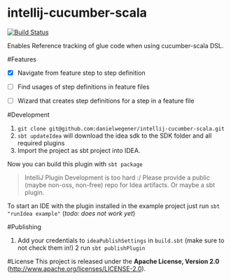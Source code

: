 intellij-cucumber-scala
=======================

[![Build Status](https://travis-ci.org/danielwegener/intellij-cucumber-scala.svg)](https://travis-ci.org/danielwegener/intellij-cucumber-scala)

Enables Reference tracking of glue code when using cucumber-scala DSL.

#Features

- [x] Navigate from feature step to step definition
- [ ] Find usages of step definitions in feature files
- [ ] Wizard that creates step definitions for a step in a feature file


#Development

1. `git clone git@github.com:danielwegener/intellij-cucumber-scala.git`
2. `sbt updateIdea` will download the idea sdk to the SDK folder and all required plugins
3. Import the project as sbt project into IDEA.

Now you can build this plugin with `sbt package`

> IntelliJ Plugin Development is too hard :/ Please provide a public (maybe non-oss, non-free) repo for Idea artifacts. Or maybe a sbt plugin.

To start an IDE with the plugin installed in the example project just run `sbt "runIdea example"` (_todo: does not work yet_)

#Publishing


1. Add your credentials to `ideaPublishSettings` in `build.sbt` (make sure to not check them in!) 
2 run `sbt publishPlugin`

#License
This project is released under the __Apache License, Version 2.0__ (http://www.apache.org/licenses/LICENSE-2.0).
